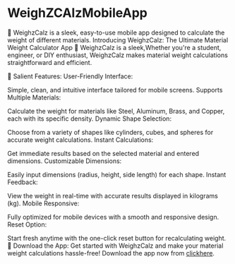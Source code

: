 # WeighZCAlzMobileApp
📱 WeighzCalz is a sleek, easy-to-use mobile app designed to calculate the weight of different materials.
Introducing WeighzCalz: The Ultimate Material Weight Calculator App
📱 WeighzCalz is a sleek,Whether you're a student, engineer, or DIY enthusiast, WeighzCalz makes material weight calculations straightforward and efficient.

🌟 Salient Features:
User-Friendly Interface:

Simple, clean, and intuitive interface tailored for mobile screens.
Supports Multiple Materials:

Calculate the weight for materials like Steel, Aluminum, Brass, and Copper, each with its specific density.
Dynamic Shape Selection:

Choose from a variety of shapes like cylinders, cubes, and spheres for accurate weight calculations.
Instant Calculations:

Get immediate results based on the selected material and entered dimensions.
Customizable Dimensions:

Easily input dimensions (radius, height, side length) for each shape.
Instant Feedback:

View the weight in real-time with accurate results displayed in kilograms (kg).
Mobile Responsive:

Fully optimized for mobile devices with a smooth and responsive design.
Reset Option:

Start fresh anytime with the one-click reset button for recalculating weight.
🔗 Download the App:
Get started with WeighzCalz and make your material weight calculations hassle-free! Download the app now from [clickhere](https://drive.google.com/file/d/1josThn1FO9FETjegU14bgPSHQSkDtdc7/view?usp=drive_link).

